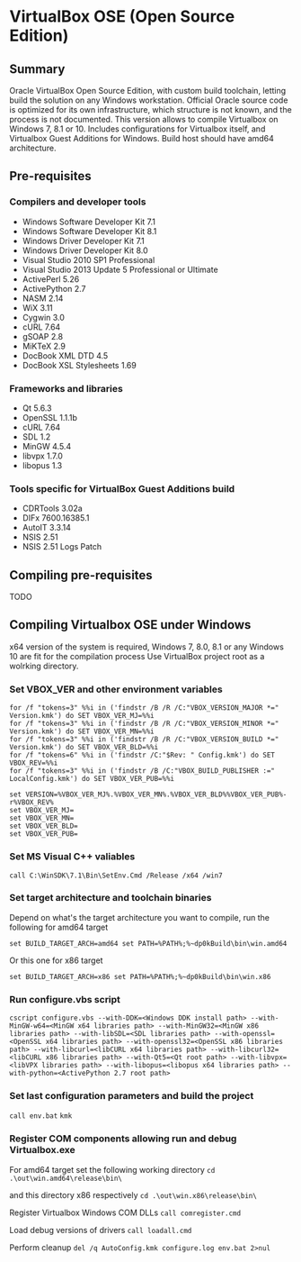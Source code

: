 # VirtualBox OSE (Open Source Edition)

## Summary

Oracle VirtualBox Open Source Edition, with custom build toolchain, letting build the solution on any Windows workstation.
Official Oracle source code is optimized for its own infrastructure, which structure is not known, and the process is not documented.
This version allows to compile Virtualbox on Windows 7, 8.1 or 10.
Includes configurations for Virtualbox itself, and Virtualbox Guest Additions for Windows.
Build host should have amd64 architecture.

## Pre-requisites

### Compilers and developer tools

* Windows Software Developer Kit 7.1
* Windows Software Developer Kit 8.1
* Windows Driver Developer Kit 7.1
* Windows Driver Developer Kit 8.0
* Visual Studio 2010 SP1 Professional
* Visual Studio 2013 Update 5 Professional or Ultimate
* ActivePerl 5.26
* ActivePython 2.7
* NASM 2.14
* WiX 3.11
* Cygwin 3.0
* cURL 7.64
* gSOAP 2.8
* MiKTeX 2.9
* DocBook XML DTD 4.5
* DocBook XSL Stylesheets 1.69

### Frameworks and libraries

* Qt 5.6.3
* OpenSSL 1.1.1b
* cURL 7.64
* SDL 1.2
* MinGW 4.5.4
* libvpx 1.7.0
* libopus 1.3

### Tools specific for VirtualBox Guest Additions build

* CDRTools 3.02a
* DIFx 7600.16385.1
* AutoIT 3.3.14
* NSIS 2.51
* NSIS 2.51 Logs Patch

## Compiling pre-requisites

TODO

## Compiling Virtualbox OSE under Windows

x64 version of the system is required, Windows 7, 8.0, 8.1 or any Windows 10 are fit for the compilation process
Use VirtualBox project root as a wolrking directory.

### Set VBOX_VER and other environment variables

```cd /d %~dp0
for /f "tokens=3" %%i in ('findstr /B /R /C:"VBOX_VERSION_MAJOR *=" Version.kmk') do SET VBOX_VER_MJ=%%i
for /f "tokens=3" %%i in ('findstr /B /R /C:"VBOX_VERSION_MINOR *=" Version.kmk') do SET VBOX_VER_MN=%%i
for /f "tokens=3" %%i in ('findstr /B /R /C:"VBOX_VERSION_BUILD *=" Version.kmk') do SET VBOX_VER_BLD=%%i
for /f "tokens=6" %%i in ('findstr /C:"$Rev: " Config.kmk') do SET VBOX_REV=%%i
for /f "tokens=3" %%i in ('findstr /B /C:"VBOX_BUILD_PUBLISHER :=" LocalConfig.kmk') do SET VBOX_VER_PUB=%%i

set VERSION=%VBOX_VER_MJ%.%VBOX_VER_MN%.%VBOX_VER_BLD%%VBOX_VER_PUB%-r%VBOX_REV%
set VBOX_VER_MJ=
set VBOX_VER_MN=
set VBOX_VER_BLD=
set VBOX_VER_PUB=
```

### Set MS Visual C++ valiables

`call C:\WinSDK\7.1\Bin\SetEnv.Cmd /Release /x64 /win7`

### Set target architecture and toolchain binaries

Depend on what's the target architecture you want to compile, run the following for amd64 target

`set BUILD_TARGET_ARCH=amd64
set PATH=%PATH%;%~dp0kBuild\bin\win.amd64`

Or this one for x86 target

`set BUILD_TARGET_ARCH=x86
set PATH=%PATH%;%~dp0kBuild\bin\win.x86`

### Run configure.vbs script

`cscript configure.vbs --with-DDK=<Windows DDK install path> --with-MinGW-w64=<MinGW x64 libraries path> --with-MinGW32=<MinGW x86 libraries path> --with-libSDL=<SDL libraries path> --with-openssl=<OpenSSL x64 libraries path> --with-openssl32=<OpenSSL x86 libraries path> --with-libcurl=<libCURL x64 libraries path> --with-libcurl32=<libCURL x86 libraries path> --with-Qt5=<Qt root path> --with-libvpx=<libVPX libraries path> --with-libopus=<libopus x64 libraries path> --with-python=<ActivePython 2.7 root path>`

### Set last configuration parameters and build the project

`call env.bat`
`kmk`

### Register COM components allowing run and debug Virtualbox.exe

For amd64 target set the following working directory
`cd .\out\win.amd64\release\bin\`

and this directory x86 respectively
`cd .\out\win.x86\release\bin\`

Register Virtualbox Windows COM DLLs
`call comregister.cmd`

Load debug versions of drivers
`call loadall.cmd`

Perform cleanup
`del /q AutoConfig.kmk configure.log env.bat 2>nul`